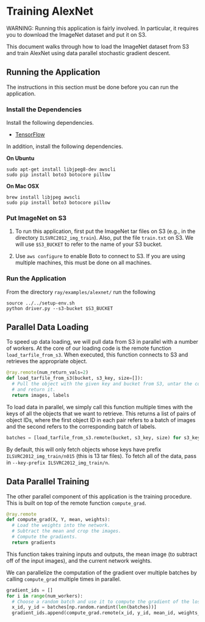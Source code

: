 # Training AlexNet

WARNING: Running this application is fairly involved. In particular, it requires
you to download the ImageNet dataset and put it on S3.

This document walks through how to load the ImageNet dataset from S3 and train
AlexNet using data parallel stochastic gradient descent.

## Running the Application

The instructions in this section must be done before you can run the
application.

### Install the Dependencies

Install the following dependencies.

- [TensorFlow](https://www.tensorflow.org/)

In addition, install the following dependencies.

**On Ubuntu**

```
sudo apt-get install libjpeg8-dev awscli
sudo pip install boto3 botocore pillow
```

**On Mac OSX**

```
brew install libjpeg awscli
sudo pip install boto3 botocore pillow
```

### Put ImageNet on S3

1. To run this application, first put the ImageNet tar files on S3 (e.g., in the
directory `ILSVRC2012_img_train`). Also, put the file `train.txt` on S3. We will
use `$S3_BUCKET` to refer to the name of your S3 bucket.

2. Use `aws configure` to enable Boto to connect to S3. If you are using
multiple machines, this must be done on all machines.

### Run the Application

From the directory `ray/examples/alexnet/` run the following

```
source ../../setup-env.sh
python driver.py --s3-bucket $S3_BUCKET
```

## Parallel Data Loading

To speed up data loading, we will pull data from S3 in parallel with a number of
workers. At the core of our loading code is the remote function
`load_tarfile_from_s3`. When executed, this function connects to S3 and
retrieves the appropriate object.

```python
@ray.remote(num_return_vals=2)
def load_tarfile_from_s3(bucket, s3_key, size=[]):
  # Pull the object with the given key and bucket from S3, untar the contents,
  # and return it.
  return images, labels
```

To load data in parallel, we simply call this function multiple times with the
keys of all the objects that we want to retrieve. This returns a list of pairs
of object IDs, where the first object ID in each pair refers to a
batch of images and the second refers to the corresponding batch of labels.

```python
batches = [load_tarfile_from_s3.remote(bucket, s3_key, size) for s3_key in s3_keys]
```

By default, this will only fetch objects whose keys have prefix
`ILSVRC2012_img_train/n015` (this is 13 tar files). To fetch all of the data,
pass in `--key-prefix ILSVRC2012_img_train/n`.

## Data Parallel Training

The other parallel component of this application is the training procedure. This
is built on top of the remote function `compute_grad`.

```python
@ray.remote
def compute_grad(X, Y, mean, weights):
  # Load the weights into the network.
  # Subtract the mean and crop the images.
  # Compute the gradients.
  return gradients
```

This function takes training inputs and outputs, the mean image (to subtract off
of the input images), and the current network weights.

We can parallelize the computation of the gradient over multiple batches by
calling `compute_grad` multiple times in parallel.

```python
gradient_ids = []
for i in range(num_workers):
  # Choose a random batch and use it to compute the gradient of the loss.
  x_id, y_id = batches[np.random.randint(len(batches))]
  gradient_ids.append(compute_grad.remote(x_id, y_id, mean_id, weights_id))
```
